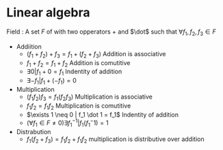 Linear algebra
==============

Field
: A set $F$ of with two opperators $+$ and $\dot$ such that $\forall f_1, f_2, f_3 \in F$
  * Addiition
    + $(f_1+f_2)+f_3 = f_1 + (f_2 + f_3)$ Addition is associative
    + $f_1+f_2 = f_1+f_2$ Addition is comutitive
    + $\exists 0 | f_1 + 0 = f_1$ Indentity of addition
    + $\exists -f_1 | f_1 + (-f_1) = 0$
  * Multiplication
    + $(f_1 f_2) f_3 = f_1 (f_2 f_3)$ Multiplication is associative
    + $f_1 f_2 = f_1 f_2$ Multiplication is comutitive
    + $\exists 1 \neq 0 | f_1 \dot 1 = f_1$ Indentity of addition
    + $(\forall f_1 \in F \neq 0)  \exists f_1^{-1} | f_1 ( f_1^-1) = 1$
  * Distrabution
    + $f_1(f_2+f_3)=f_1f_2 + f_1f_2$ multiplication is distributive over addition
   
   


